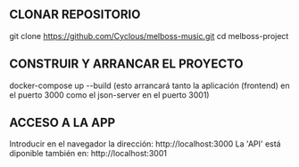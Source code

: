 ## CLONAR REPOSITORIO
git clone https://github.com/Cyclous/melboss-music.git
cd melboss-project

## CONSTRUIR Y ARRANCAR EL PROYECTO
docker-compose up --build   (esto arrancará tanto la aplicación (frontend) en el puerto 3000 como el json-server en el puerto 3001)

## ACCESO A LA APP
Introducir en el navegador la dirección: http://localhost:3000
La 'API' está diponible también en: http://localhost:3001
